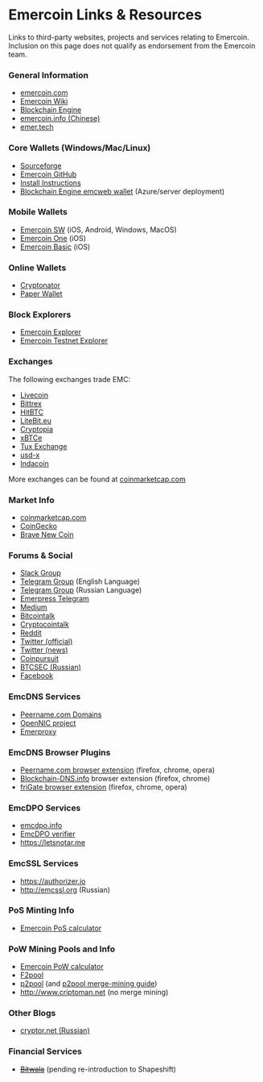 # Emercoin Links & Resources

Links to third-party websites, projects and services relating to Emercoin. Inclusion on this page does not qualify as endorsement from the Emercoin team.

### General Information

-   [emercoin.com](http://emercoin.com)
-   [Emercoin Wiki](http://wiki.emercoin.com)
-   [Blockchain Engine](http://blockchainengine.org)
-   [emercoin.info (Chinese)](http://emercoin.info)
-   [emer.tech](https://emer.tech)

### Core Wallets (Windows/Mac/Linux)

-   [Sourceforge](https://sourceforge.net/projects/emercoin/files)
-   [Emercoin GitHub](https://github.com/Emercoin)
-   [Install Instructions](./General_Usage/Running_Emercoin)
-   [Blockchain Engine emcweb
    wallet](https://www.blockchainengine.org/deploy/) (Azure/server deployment)

### Mobile Wallets

-   [Emercoin SW](./Install_Software/Mobile_Wallets/Emercoin_SW) (iOS, Android, Windows, MacOS)
-   [Emercoin One](./Install_Software/Mobile_Wallets/Emercoin_One) (iOS)
-   [Emercoin Basic](./Install_Software/Mobile_Wallets/Emercoin_Basic) (iOS)

### Online Wallets

-   [Cryptonator](https://www.cryptonator.com/)
-   [Paper Wallet](https://walletgenerator.net/?currency=Emercoin)

### Block Explorers

-   [Emercoin Explorer](https://emercoin.mintr.org/)
-   [Emercoin Testnet Explorer](https://testnet.emercoin.mintr.org/)

### Exchanges

The following exchanges trade EMC:

-   [Livecoin](https://livecoin.net?from=Livecoin-AvWvBbqA)
-   [Bittrex](https://bittrex.com/Market/Index?MarketName=BTC-EMC)
-   [HitBTC](https://hitbtc.com/exchange/EMC-to-BTC)
-   [LiteBit.eu](https://www.litebit.eu/en)
-   [Cryptopia](https://www.cryptopia.co.nz/Exchange?market=EMC_BTC)
-   [xBTCe](https://www.xbtce.com)
-   [Tux Exchange](https://tuxexchange.com/trade?coin=EMC&market=BTC)
-   [usd-x](https://www.usd-x.com/market/EMC/USD)
-   [Indacoin](https://indacoin.com/en_US/change/buy-emercoin-with-cardusd)

More exchanges can be found at
[coinmarketcap.com](http://coinmarketcap.com/currencies/emercoin/#BTC)

### Market Info

-   [coinmarketcap.com](http://coinmarketcap.com/currencies/emercoin/)
-   [CoinGecko](https://www.coingecko.com/en/coins/emercoin)
-   [Brave New Coin](https://bravenewcoin.com/emercoin#Asset-Profile)

### Forums & Social

-   [Slack Group](https://emercoin-slack-invite.herokuapp.com)
-   [Telegram Group](https://t.me/emercoin_official) (English Language)
-   [Telegram Group](https://t.me/emernews) (Russian Language)
-   [Emerpress Telegram](https://t.me/emerpress)
-   [Medium](https://medium.com/@emer.tech)
-   [Bitcointalk](https://bitcointalk.org/index.php?topic=362513.0)
-   [Cryptocointalk](https://cryptocointalk.com/topic/2144-emercoin-emc-information)
-   [Reddit](http://www.reddit.com/r/Emercoin/)
-   [Twitter (official)](https://twitter.com/emercoin_press)
-   [Twitter (news)](https://twitter.com/EmercoinRSS)
-   [Coinpursuit](https://www.coinpursuit.com/members/emercoin.1073)
-   [BTCSEC (Russian)](https://forum.btcsec.com/index.php?/topic/3408-emercoin/)
-   [Facebook](https://www.facebook.com/EmercoinOfficial)

### EmcDNS Services

-   [Peername.com Domains](https://peername.com/)
-   [OpenNIC project](https://www.opennicproject.org)
-   [Emerproxy](https://emerproxy.xyz/)

### EmcDNS Browser Plugins

-   [Peername.com browser
    extension](https://peername.com/browser-extension) (firefox,
    chrome, opera)
-   [Blockchain-DNS.info](https://blockchain-dns.info/) browser
    extension (firefox, chrome)
-   [friGate browser extension](https://fri-gate.org/) (firefox,
    chrome, opera)

### EmcDPO Services

-   [emcdpo.info](http://emcdpo.info)
-   [EmcDPO verifier](https://emercoin.mintr.org/dpo)
-   <https://letsnotar.me>

### EmcSSL Services

-   <https://authorizer.io>
-   <http://emcssl.org> (Russian)

### PoS Minting Info

-   [Emercoin PoS calculator](https://emercoin.mintr.org/poscal)

### PoW Mining Pools and Info

-   [Emercoin PoW calculator](https://emercoin.mintr.org/poscal)
-   [F2pool](http://www.f2pool.com)
-   [p2pool](http://p2pool.org/) (and [p2pool merge-mining
    guide](https://bitcointalk.org/index.php?topic=1921525.0))
-   <http://www.criptoman.net> (no merge mining)

### Other Blogs

-   [cryptor.net (Russian)](https://cryptor.net)

### Financial Services

-   <s>[Bitwala](http://about.bitwa.la/bitwala-accepting-all-major-cryptocurrencies)</s>
    (pending re-introduction to Shapeshift)

